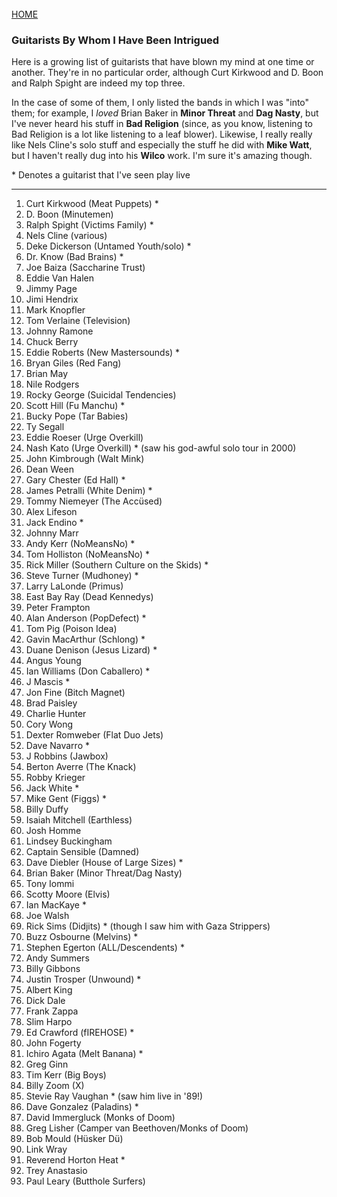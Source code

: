 <br>
<a href="/">HOME</a>

### Guitarists By Whom I Have Been Intrigued

Here is a growing list of guitarists that have blown my mind at one time or another. They're in no particular order, although Curt Kirkwood and D. Boon and Ralph Spight are indeed my top three.

In the case of some of them, I only listed the bands in which I was "into" them; for example, I _loved_ Brian Baker in **Minor Threat** and **Dag Nasty**, but I've never heard his stuff in **Bad Religion** (since, as you know, listening to Bad Religion is a lot like listening to a leaf blower). Likewise, I really really like Nels Cline's solo stuff and especially the stuff he did with **Mike Watt**, but I haven't really dug into his **Wilco** work. I'm sure it's amazing though.

\* Denotes a guitarist that I've seen play live

---

1. Curt Kirkwood (Meat Puppets) *
1. D. Boon (Minutemen)
1. Ralph Spight (Victims Family) *
3. Nels Cline (various)
4. Deke Dickerson (Untamed Youth/solo) *
5. Dr. Know (Bad Brains) *
6. Joe Baiza (Saccharine Trust)
7. Eddie Van Halen
8. Jimmy Page
9. Jimi Hendrix
10. Mark Knopfler
11. Tom Verlaine (Television)
12. Johnny Ramone
13. Chuck Berry
14. Eddie Roberts (New Mastersounds) *
15. Bryan Giles (Red Fang)
16. Brian May
17. Nile Rodgers
18. Rocky George (Suicidal Tendencies)
19. Scott Hill (Fu Manchu) * 
20. Bucky Pope (Tar Babies)
21. Ty Segall
22. Eddie Roeser (Urge Overkill)
23. Nash Kato (Urge Overkill) * (saw his god-awful solo tour in 2000)
24. John Kimbrough (Walt Mink)
25. Dean Ween
26. Gary Chester (Ed Hall) *
27. James Petralli (White Denim) *
28. Tommy Niemeyer (The Accüsed)
29. Alex Lifeson
30. Jack Endino *
31. Johnny Marr
32. Andy Kerr (NoMeansNo) *
33. Tom Holliston (NoMeansNo) *
34. Rick Miller (Southern Culture on the Skids) *
35. Steve Turner (Mudhoney) *
36. Larry LaLonde (Primus)
37. East Bay Ray (Dead Kennedys)
38. Peter Frampton
39. Alan Anderson (PopDefect) *
40. Tom Pig (Poison Idea)
41. Gavin MacArthur (Schlong) *
42. Duane Denison (Jesus Lizard) *
43. Angus Young
44. Ian Williams (Don Caballero) *
45. J Mascis *
46. Jon Fine (Bitch Magnet)
47. Brad Paisley
48. Charlie Hunter
49. Cory Wong
50. Dexter Romweber (Flat Duo Jets)
51. Dave Navarro *
52. J Robbins (Jawbox)
53. Berton Averre (The Knack)
54. Robby Krieger
55. Jack White *
56. Mike Gent (Figgs) *
57. Billy Duffy
58. Isaiah Mitchell (Earthless)
59. Josh Homme
60. Lindsey Buckingham
61. Captain Sensible (Damned)
62. Dave Diebler (House of Large Sizes) *
63. Brian Baker (Minor Threat/Dag Nasty)
64. Tony Iommi
65. Scotty Moore (Elvis)
66. Ian MacKaye *
67. Joe Walsh
68. Rick Sims (Didjits) * (though I saw him with Gaza Strippers)
69. Buzz Osbourne (Melvins) * 
70. Stephen Egerton (ALL/Descendents) *
71. Andy Summers
72. Billy Gibbons
73. Justin Trosper (Unwound) *
74. Albert King
75. Dick Dale
76. Frank Zappa
77. Slim Harpo
80. Ed Crawford (fIREHOSE) *
81. John Fogerty
82. Ichiro Agata (Melt Banana) *
83. Greg Ginn
84. Tim Kerr (Big Boys)
85. Billy Zoom (X)
86. Stevie Ray Vaughan * (saw him live in '89!)
87. Dave Gonzalez (Paladins) *
88. David Immergluck (Monks of Doom)
89. Greg Lisher (Camper van Beethoven/Monks of Doom)
90. Bob Mould (Hüsker Dü)
91. Link Wray
92. Reverend Horton Heat *
93. Trey Anastasio
94. Paul Leary (Butthole Surfers)
